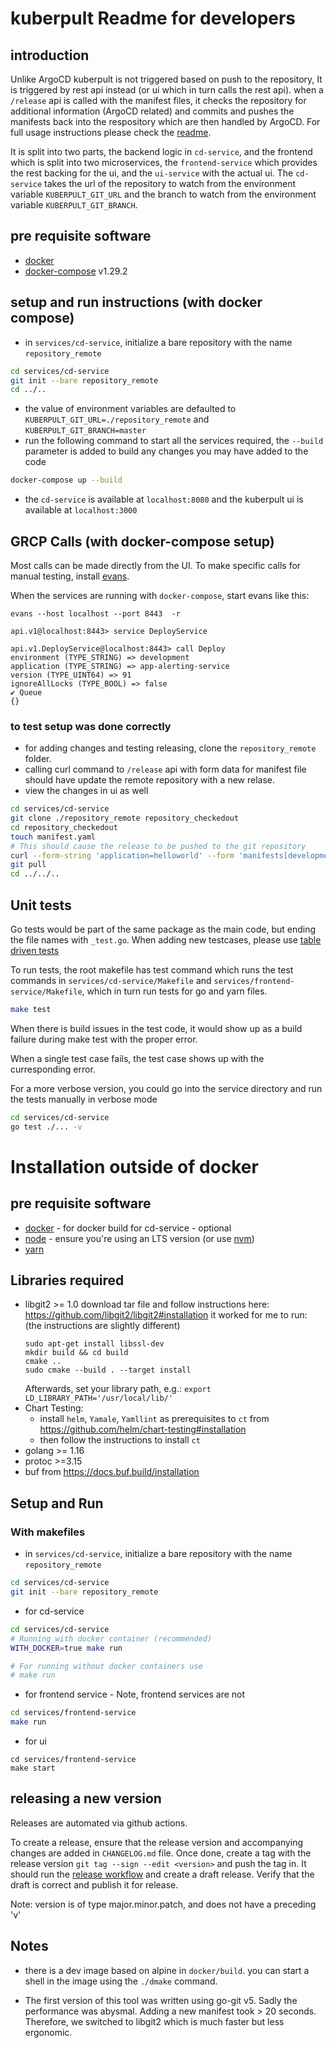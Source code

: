# kuberpult Readme for developers

## introduction

Unlike ArgoCD kuberpult is not triggered based on push to the repository, It is triggered by rest api instead (or ui which in turn calls the rest api). 
when a `/release` api is called with the manifest files, it checks the repository for additional information (ArgoCD related) and commits and pushes the manifests back into the respository which are then handled by ArgoCD. 
For full usage instructions please check the [readme](https://github.com/freiheit-com/kuberpult/blob/main/readme.md).

It is split into two parts, the backend logic in `cd-service`, and the frontend which is split into two microservices, the `frontend-service` which provides the rest backing for the ui, and the `ui-service` with the actual ui. 
The `cd-service` takes the url of the repository to watch from the environment variable `KUBERPULT_GIT_URL` and the branch to watch from the environment variable `KUBERPULT_GIT_BRANCH`.

## pre requisite software

- [docker](https://docs.docker.com/get-docker/)
- [docker-compose](https://docs.docker.com/compose/install/) v1.29.2

## setup and run instructions (with docker compose)

- in `services/cd-service`, initialize a bare repository with the name `repository_remote`

```bash
cd services/cd-service
git init --bare repository_remote
cd ../..
```
- the value of environment variables are defaulted to `KUBERPULT_GIT_URL=./repository_remote` and `KUBERPULT_GIT_BRANCH=master`
- run the following command to start all the services required, the `--build` parameter is added to build any changes you may have added to the code

```bash
docker-compose up --build
```
- the `cd-service` is available at `localhost:8080` and the kuberpult ui is available at `localhost:3000`

## GRCP Calls (with docker-compose setup)

Most calls can be made directly from the UI.
To make specific calls for manual testing, install [evans](https://github.com/ktr0731/evans).

When the services are running with `docker-compose`, start evans like this:

`evans --host localhost --port 8443  -r`

`api.v1@localhost:8443> service DeployService`

```
api.v1.DeployService@localhost:8443> call Deploy
environment (TYPE_STRING) => development
application (TYPE_STRING) => app-alerting-service
version (TYPE_UINT64) => 91
ignoreAllLocks (TYPE_BOOL) => false
✔ Queue
{}
```

### to test setup was done correctly

- for adding changes and testing releasing, clone the `repository_remote` folder. 
- calling curl command to `/release` api with form data for manifest file should have update the remote repository with a new relase.
- view the changes in ui as well

```bash
cd services/cd-service
git clone ./repository_remote repository_checkedout
cd repository_checkedout
touch manifest.yaml
# This should cause the release to be pushed to the git repository
curl --form-string 'application=helloworld' --form 'manifests[development]=@manifest.yaml' localhost:8080/release
git pull
cd ../../..
```

## Unit tests

Go tests would be part of the same package as the main code, but ending the file names with `_test.go`. When adding new testcases, please use [table driven tests](https://revolution.dev/app/-JqFGExX46gs9mH7vxR5/WORKSPACE_DOCUMENT/-MjkBXy5_eugWYQsxyHl/) 

To run tests, the root makefile has test command which runs the test commands in `services/cd-service/Makefile` and `services/frontend-service/Makefile`, which in turn run tests for go and yarn files.

```bash
make test
```

When there is build issues in the test code, it would show up as a build failure during make test with the proper error.

When a single test case fails, the test case shows up with the curresponding error.

For a more verbose version, you could go into the service directory and run the tests manually in verbose mode

```bash
cd services/cd-service
go test ./... -v
```

# Installation outside of docker 

## pre requisite software 

- [docker](https://docs.docker.com/get-docker/) - for docker build for cd-service - optional
- [node](https://nodejs.org/en/download/) - ensure you're using an LTS version (or use [nvm](https://github.com/nvm-sh/nvm#installing-and-updating))
- [yarn](https://classic.yarnpkg.com/lang/en/docs/install/#mac-stable)

## Libraries required
- libgit2 >= 1.0
  download tar file and follow instructions here: https://github.com/libgit2/libgit2#installation
  it worked for me to run: (the instructions are slightly different)
  ```
  sudo apt-get install libssl-dev
  mkdir build && cd build
  cmake ..
  sudo cmake --build . --target install
  ```
  Afterwards, set your library path, e.g.: `export LD_LIBRARY_PATH='/usr/local/lib/'`
- Chart Testing: 
  - install `helm`, `Yamale`, `Yamllint` as prerequisites to `ct` from https://github.com/helm/chart-testing#installation 
  - then follow the instructions to install `ct`
- golang >= 1.16
- protoc >=3.15
- buf from https://docs.buf.build/installation

## Setup and Run

### With makefiles

- in `services/cd-service`, initialize a bare repository with the name `repository_remote`

```bash
cd services/cd-service
git init --bare repository_remote
```

- for cd-service 

```bash
cd services/cd-service
# Running with docker container (recommended)
WITH_DOCKER=true make run

# For running without docker containers use
# make run
```

- for frontend service - Note, frontend services are not 
```bash
cd services/frontend-service
make run
```

- for ui
```
cd services/frontend-service
make start
```


## releasing a new version

Releases are automated via github actions.

To create a release, ensure that the release version and accompanying changes are added in `CHANGELOG.md` file. 
Once done, create a tag with the release version `git tag --sign --edit <version>` and push the tag in.
It should run the [release workflow](https://github.com/freiheit-com/kuberpult/actions/workflows/execution-plan-tag.yml) and create a draft release. 
Verify that the draft is correct and publish it for release.

Note: version is of type major.minor.patch, and does not have a preceding 'v'

## Notes

- there is a dev image based on alpine in `docker/build`. you can start a shell in the image using the `./dmake` command.

- The first version of this tool was written using go-git v5. Sadly the performance was abysmal. Adding a new manifest took > 20 seconds. Therefore, we switched to libgit2 which is much faster but less ergonomic.
